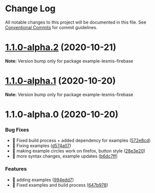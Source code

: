 # Change Log

All notable changes to this project will be documented in this file.
See [Conventional Commits](https://conventionalcommits.org) for commit guidelines.

# [1.1.0-alpha.2](https://github.com/visdesignlab/trrack/compare/example-lesmis-firebase@1.1.0-alpha.1...example-lesmis-firebase@1.1.0-alpha.2) (2020-10-21)

**Note:** Version bump only for package example-lesmis-firebase





# [1.1.0-alpha.1](https://github.com/visdesignlab/trrack/compare/example-lesmis-firebase@1.1.0-alpha.0...example-lesmis-firebase@1.1.0-alpha.1) (2020-10-20)

**Note:** Version bump only for package example-lesmis-firebase





# 1.1.0-alpha.0 (2020-10-20)


### Bug Fixes

* 🐛 Fixed build process + added dependency for examples ([572e8cd](https://github.com/visdesignlab/trrack/commit/572e8cd8675003030ac942036201868383569835))
* 🐛 Fixing examples ([d574a07](https://github.com/visdesignlab/trrack/commit/d574a07e5708895d8da9a1f472fad49d815e982b))
* 🐛 making example circles work on firefox, button style ([28e3e20](https://github.com/visdesignlab/trrack/commit/28e3e20063e40a3fc45ea1bbbeffab41f72ea4e3))
* 🐛 more syntax changes, example updates ([b6dc7ff](https://github.com/visdesignlab/trrack/commit/b6dc7ff5d7d7f8fcc669d46837e4c37210d7e32a))


### Features

* 🎸 adding examples ([994edd7](https://github.com/visdesignlab/trrack/commit/994edd76ec1be5d7aef9b3d17e097868817a702f))
* 🎸 Fixed examples and build process ([647b978](https://github.com/visdesignlab/trrack/commit/647b9789dd04a37c70395d08e547fc82adcccab7))
